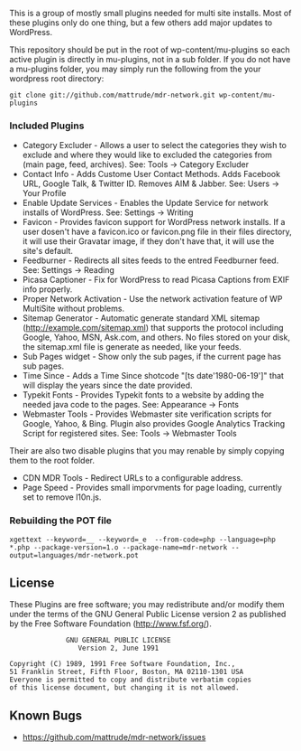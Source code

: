 This is a group of mostly small plugins needed for multi site installs.  Most of these plugins only do one thing, but a few others add major updates to WordPress.

This repository should be put in the root of wp-content/mu-plugins so each active plugin is directly in mu-plugins, not in a sub folder.  If you do not have a mu-plugins folder, you may simply run the following from the your wordpress root directory:

    git clone git://github.com/mattrude/mdr-network.git wp-content/mu-plugins

### Included Plugins

* Category Excluder - Allows a user to select the categories they wish to exclude and where they would like to excluded the categories from (main page, feed, archives). See: Tools -> Category Excluder
* Contact Info - Adds Custome User Contact Methods. Adds Facebook URL, Google Talk, & Twitter ID. Removes AIM & Jabber. See: Users -> Your Profile
* Enable Update Services - Enables the Update Service for network installs of WordPress. See: Settings -> Writing
* Favicon - Provides favicon support for WordPress network installs. If a user dosen't have a favicon.ico or favicon.png file in their files directory, it will use their Gravatar image, if they don't have that, it will use the site's default.
* Feedburner - Redirects all sites feeds to the entred Feedburner feed. See: Settings -> Reading
* Picasa Captioner - Fix for WordPress to read Picasa Captions from EXIF info properly.
* Proper Network Activation - Use the network activation feature of WP MultiSite without problems.
* Sitemap Generator - Automatic generate standard XML sitemap (http://example.com/sitemap.xml) that supports the protocol including Google, Yahoo, MSN, Ask.com, and others. No files stored on your disk, the sitemap.xml file is generate as needed, like your feeds.
* Sub Pages widget - Show only the sub pages, if the current page has sub pages.
* Time Since - Adds a Time Since shotcode "[ts date'1980-06-19']" that will display the years since the date provided.
* Typekit Fonts - Provides Typekit fonts to a website by adding the needed java code to the pages. See: Appearance -> Fonts
* Webmaster Tools - Provides Webmaster site verification scripts for Google, Yahoo, & Bing. Plugin also provides Google Analytics Tracking Script for registered sites. See: Tools -> Webmaster Tools

Their are also two disable plugins that you may renable by simply copying them to the root folder.

* CDN MDR Tools - Redirect URLs to a configurable address.
* Page Speed - Provides small imporvments for page loading, currently set to remove l10n.js.

### Rebuilding the POT file

    xgettext --keyword=__ --keyword=_e  --from-code=php --language=php *.php --package-version=1.o --package-name=mdr-network --output=languages/mdr-network.pot

## License
These Plugins are free software; you may redistribute and/or modify them under the terms of the GNU General Public License version 2 as published by the Free Software Foundation (http://www.fsf.org/).

                  GNU GENERAL PUBLIC LICENSE
                     Version 2, June 1991
    
    Copyright (C) 1989, 1991 Free Software Foundation, Inc.,
    51 Franklin Street, Fifth Floor, Boston, MA 02110-1301 USA
    Everyone is permitted to copy and distribute verbatim copies
    of this license document, but changing it is not allowed.

## Known Bugs
* https://github.com/mattrude/mdr-network/issues
